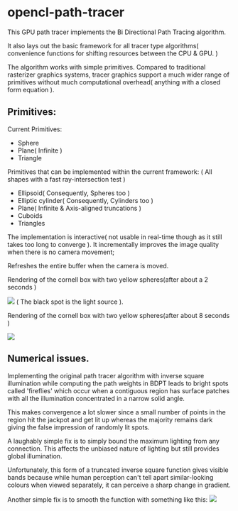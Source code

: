 # opencl-path-tracer

This GPU path tracer implements the Bi Directional Path Tracing algorithm.

It also lays out the basic framework for all tracer type algorithms( convenience functions for shifting resources between the CPU & GPU. )

The algorithm works with simple primitives. Compared to traditional rasterizer graphics systems, tracer graphics support a much wider range of primitives without much computational overhead( anything with a closed form equation ).

## Primitives:

Current Primitives:
- Sphere
- Plane( Infinite )
- Triangle

Primitives that can be implemented within the current framework:
( All shapes with a fast ray-intersection test )
- Ellipsoid( Consequently, Spheres too )
- Elliptic cylinder( Consequently, Cylinders too ) 
- Plane( Infinite & Axis-aligned truncations )
- Cuboids
- Triangles

The implementation is interactive( not usable in real-time though as it still takes too long to converge ). It incrementally improves the image quality when there is no camera movement; 

Refreshes the entire buffer when the camera is moved.

Rendering of the cornell box with two yellow spheres(after about a 2 seconds )

![]({{site.baseurl}}//I_1%20NEAR%20PATH%20TRACING_2.png)
( The black spot is the light source ).

Rendering of the cornell box with two yellow spheres(after about 8 seconds )

![]({{site.baseurl}}//I_1%20NEAR%20PATH%20TRACING.png)

## Numerical issues.
Implementing the original path tracer algorithm with inverse square illumination while computing the path weights in BDPT leads to bright spots called 'fireflies' which occur when a contiguous region has surface patches with all the illumination concentrated in a narrow solid angle.

This makes convergence a lot slower since a small number of points in the region hit the jackpot and get lit up whereas the majority remains dark giving the false impression of randomly lit spots.

A laughably simple fix is to simply bound the maximum lighting from any connection. This affects the unbiased nature of lighting but still provides  global illumination.

Unfortunately, this form of a truncated inverse square function gives visible bands because while human perception can't tell apart similar-looking colours when viewed separately, it can perceive a sharp change in gradient.

Another simple fix is to smooth the function with something like this:
![]({{site.baseurl}}/INV_SQ%20VS%20MODIFIED_INV_SQ_2.png)

